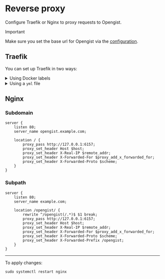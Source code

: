 # Reverse proxy

Configure Traefik or Nginx to proxy requests to Opengist.

> [!Important]
> Make sure you set the base url for Opengist via the [configuration](/docs/configuration/cheat-sheet.md).

## Traefik

You can set up Traefik in two ways:

<details>
<summary>Using Docker labels</summary>

Add these labels to your `docker-compose.yml` file:

```yml
    labels:
      - traefik.http.routers.opengist.rule=Host(`opengist.example.com`) # Change to your subdomain
      # Uncomment the line below if you run Opengist in a subdirectory
      # - traefik.http.routers.app1.rule=PathPrefix(`/opengist{regex:$$|/.*}`) # Change opentist in the regex to yuor subdirectory name
      - traefik.http.routers.opengist.entrypoints=websecure # Change to the name of your 443 port entrypoint
      - traefik.http.routers.opengist.tls.certresolver=lets-encrypt # Change to certresolver's name
      - traefik.http.routers.opengist.service=opengist
      - traefik.http.services.opengist.loadBalancer.server.port=6157
```

</details>


<details>
<summary>Using a <code>yml</code> file</summary>

> ![Note]
> Don't forget to change the `<server-address>` to your server's IP

`traefik_dynamic.yml`
```yml
http:
  routers:
    opengist:
      entrypoints: websecure
      rule: Host(`opengist.example.com`) # Comment this line and uncomment the line below if using a subpath
      # rule: PathPrefix(`/opengist{regex:$$|/.*}`) # Change opentist in the regex to yuor subdirectory name
      # middlewares:
      #   - opengist-fail2ban
      service: opengist
      tls:
        certresolver: lets-encrypt
  services:
    opengist:
      loadbalancer:
        servers:
          - url: "http://<server-address>:6157"

```

</details>

## Nginx


### Subdomain
```
server {
    listen 80;
    server_name opengist.example.com;

    location / {
        proxy_pass http://127.0.0.1:6157;
        proxy_set_header Host $host;
        proxy_set_header X-Real-IP $remote_addr;
        proxy_set_header X-Forwarded-For $proxy_add_x_forwarded_for;
        proxy_set_header X-Forwarded-Proto $scheme;
    }
}
```

### Subpath
```
server {
    listen 80;
    server_name example.com;

    location /opengist/ {
        rewrite ^/opengist(/.*)$ $1 break;
        proxy_pass http://127.0.0.1:6157;
        proxy_set_header Host $host;
        proxy_set_header X-Real-IP $remote_addr;
        proxy_set_header X-Forwarded-For $proxy_add_x_forwarded_for;
        proxy_set_header X-Forwarded-Proto $scheme;
        proxy_set_header X-Forwarded-Prefix /opengist;
    }
}
```

---

To apply changes:
```shell
sudo systemctl restart nginx
```
